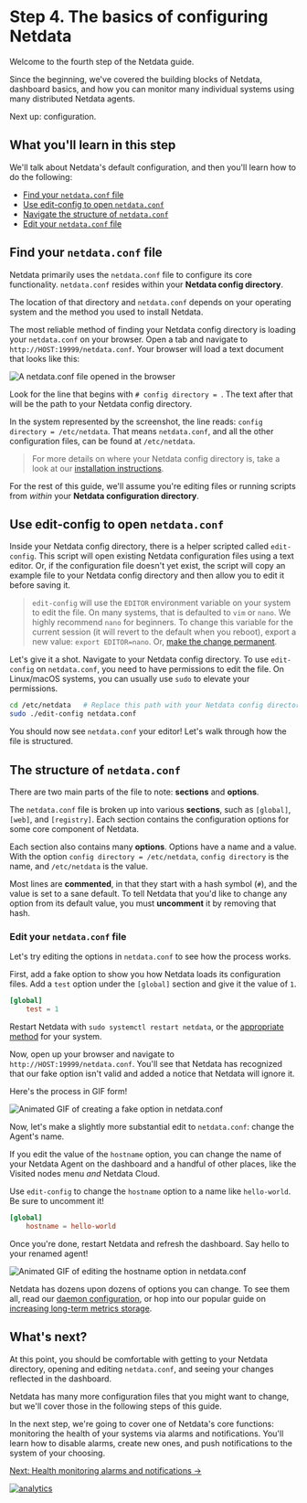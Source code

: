 <!--
title: "Step 4. The basics of configuring Netdata"
date: 2020-03-31
custom_edit_url: https://github.com/netdata/netdata/edit/master/docs/guides/step-by-step/step-04.md
-->

# Step 4. The basics of configuring Netdata

Welcome to the fourth step of the Netdata guide.

Since the beginning, we've covered the building blocks of Netdata, dashboard basics, and how you can monitor many
individual systems using many distributed Netdata agents.

Next up: configuration.

## What you'll learn in this step

We'll talk about Netdata's default configuration, and then you'll learn how to do the following:

-   [Find your `netdata.conf` file](#find-your-netdataconf-file)
-   [Use edit-config to open `netdata.conf`](#use-edit-config-to-open-netdataconf)
-   [Navigate the structure of `netdata.conf`](#the-structure-of-netdataconf)
-   [Edit your `netdata.conf` file](#edit-your-netdataconf-file)

## Find your `netdata.conf` file

Netdata primarily uses the `netdata.conf` file to configure its core functionality. `netdata.conf` resides within your
**Netdata config directory**.

The location of that directory and `netdata.conf` depends on your operating system and the method you used to install
Netdata.

The most reliable method of finding your Netdata config directory is loading your `netdata.conf` on your browser. Open a
tab and navigate to `http://HOST:19999/netdata.conf`. Your browser will load a text document that looks like this:

![A netdata.conf file opened in the
browser](https://user-images.githubusercontent.com/1153921/68346763-344f1c80-00b2-11ea-9d1d-0ccac74d5558.png)

Look for the line that begins with `# config directory = `. The text after that will be the path to your Netdata config
directory.

In the system represented by the screenshot, the line reads: `config directory = /etc/netdata`. That means
`netdata.conf`, and all the other configuration files, can be found at `/etc/netdata`.

> For more details on where your Netdata config directory is, take a look at our [installation
> instructions](/packaging/installer/README.md).

For the rest of this guide, we'll assume you're editing files or running scripts from _within_ your **Netdata
configuration directory**.

## Use edit-config to open `netdata.conf`

Inside your Netdata config directory, there is a helper scripted called `edit-config`. This script will open existing
Netdata configuration files using a text editor. Or, if the configuration file doesn't yet exist, the script will copy
an example file to your Netdata config directory and then allow you to edit it before saving it.

> `edit-config` will use the `EDITOR` environment variable on your system to edit the file. On many systems, that is
> defaulted to `vim` or `nano`. We highly recommend `nano` for beginners. To change this variable for the current
> session (it will revert to the default when you reboot), export a new value: `export EDITOR=nano`. Or, [make the
> change permanent](https://stackoverflow.com/questions/13046624/how-to-permanently-export-a-variable-in-linux).

Let's give it a shot. Navigate to your Netdata config directory. To use `edit-config` on `netdata.conf`, you need to
have permissions to edit the file. On Linux/macOS systems, you can usually use `sudo` to elevate your permissions.

```bash
cd /etc/netdata   # Replace this path with your Netdata config directory, if different as found in the steps above
sudo ./edit-config netdata.conf
```

You should now see `netdata.conf` your editor! Let's walk through how the file is structured.

## The structure of `netdata.conf`

There are two main parts of the file to note: **sections** and **options**.

The `netdata.conf` file is broken up into various **sections**, such as `[global]`, `[web]`, and `[registry]`. Each
section contains the configuration options for some core component of Netdata.

Each section also contains many **options**. Options have a name and a value. With the option `config directory =
/etc/netdata`, `config directory` is the name, and `/etc/netdata` is the value.

Most lines are **commented**, in that they start with a hash symbol (`#`), and the value is set to a sane default. To
tell Netdata that you'd like to change any option from its default value, you must **uncomment** it by removing that
hash.

### Edit your `netdata.conf` file

Let's try editing the options in `netdata.conf` to see how the process works.

First, add a fake option to show you how Netdata loads its configuration files. Add a `test` option under the `[global]`
section and give it the value of `1`.

```conf
[global]
    test = 1
```

Restart Netdata with `sudo systemctl restart netdata`, or the [appropriate
method](/docs/configure/start-stop-restart.md) for your system.

Now, open up your browser and navigate to `http://HOST:19999/netdata.conf`. You'll see that Netdata has recognized
that our fake option isn't valid and added a notice that Netdata will ignore it.

Here's the process in GIF form!

![Animated GIF of creating a fake option in
netdata.conf](https://user-images.githubusercontent.com/1153921/65470254-4422e200-de1f-11e9-9597-a97c89ee59b8.gif)

Now, let's make a slightly more substantial edit to `netdata.conf`: change the Agent's name.

If you edit the value of the `hostname` option, you can change the name of your Netdata Agent on the dashboard and a
handful of other places, like the Visited nodes menu _and_ Netdata Cloud.

Use `edit-config` to change the `hostname` option to a name like `hello-world`. Be sure to uncomment it!

```conf
[global]
    hostname = hello-world
```

Once you're done, restart Netdata and refresh the dashboard. Say hello to your renamed agent!

![Animated GIF of editing the hostname option in
netdata.conf](https://user-images.githubusercontent.com/1153921/80994808-1c065300-8df2-11ea-81af-d28dc3ba27c8.gif)

Netdata has dozens upon dozens of options you can change. To see them all, read our [daemon
configuration](/src/daemon/config/README.md), or hop into our popular guide on [increasing long-term metrics
storage](/docs/guides/longer-metrics-storage.md).

## What's next?

At this point, you should be comfortable with getting to your Netdata directory, opening and editing `netdata.conf`, and
seeing your changes reflected in the dashboard.

Netdata has many more configuration files that you might want to change, but we'll cover those in the following steps of
this guide.

In the next step, we're going to cover one of Netdata's core functions: monitoring the health of your systems via alarms
and notifications. You'll learn how to disable alarms, create new ones, and push notifications to the system of your
choosing.

[Next: Health monitoring alarms and notifications &rarr;](step-05.md)

[![analytics](https://www.google-analytics.com/collect?v=1&aip=1&t=pageview&_s=1&ds=github&dr=https%3A%2F%2Fgithub.com%2Fnetdata%2Fnetdata&dl=https%3A%2F%2Fmy-netdata.io%2Fgithub%2Fdocs%2Fguides%2Fstep-by-step%2Fstep-04&_u=MAC~&cid=5792dfd7-8dc4-476b-af31-da2fdb9f93d2&tid=UA-64295674-3)](<>)
